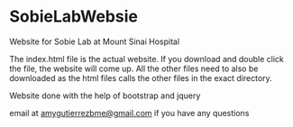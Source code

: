 # SobieLabWebsie
Website for Sobie Lab at Mount Sinai Hospital

The index.html file is the actual website. If you download and double click the file, the website will come up. All the other files need to also be downloaded as the html files calls the other files in the exact directory. 

Website done with the help of bootstrap and jquery

email at amygutierrezbme@gmail.com if you have any questions
